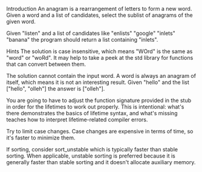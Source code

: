 Introduction
An anagram is a rearrangement of letters to form a new word. Given a word and a list of candidates, select the sublist of anagrams of the given word.

Given "listen" and a list of candidates like "enlists" "google" "inlets" "banana" the program should return a list containing "inlets".

Hints
The solution is case insensitive, which means "WOrd" is the same as "word" or "woRd". It may help to take a peek at the std library for functions that can convert between them.

The solution cannot contain the input word. A word is always an anagram of itself, which means it is not an interesting result. Given "hello" and the list ["hello", "olleh"] the answer is ["olleh"].

You are going to have to adjust the function signature provided in the stub in order for the lifetimes to work out properly. This is intentional: what's there demonstrates the basics of lifetime syntax, and what's missing teaches how to interpret lifetime-related compiler errors.

Try to limit case changes. Case changes are expensive in terms of time, so it's faster to minimize them.

If sorting, consider sort_unstable which is typically faster than stable sorting. When applicable, unstable sorting is preferred because it is generally faster than stable sorting and it doesn't allocate auxiliary memory.